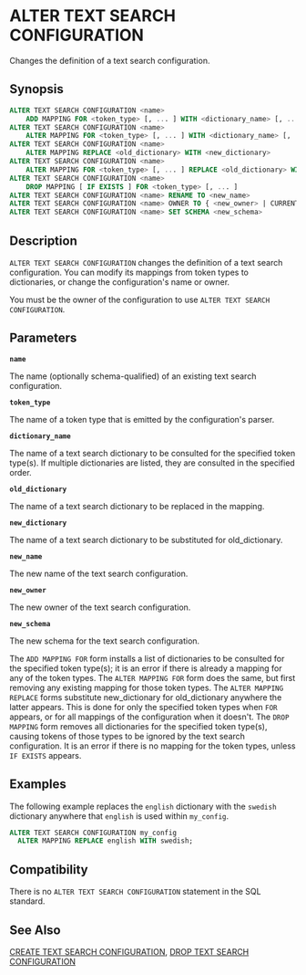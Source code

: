 # ALTER TEXT SEARCH CONFIGURATION

Changes the definition of a text search configuration.

## Synopsis

```sql
ALTER TEXT SEARCH CONFIGURATION <name>
    ADD MAPPING FOR <token_type> [, ... ] WITH <dictionary_name> [, ... ]
ALTER TEXT SEARCH CONFIGURATION <name>
    ALTER MAPPING FOR <token_type> [, ... ] WITH <dictionary_name> [, ... ]
ALTER TEXT SEARCH CONFIGURATION <name>
    ALTER MAPPING REPLACE <old_dictionary> WITH <new_dictionary>
ALTER TEXT SEARCH CONFIGURATION <name>
    ALTER MAPPING FOR <token_type> [, ... ] REPLACE <old_dictionary> WITH <new_dictionary>
ALTER TEXT SEARCH CONFIGURATION <name>
    DROP MAPPING [ IF EXISTS ] FOR <token_type> [, ... ]
ALTER TEXT SEARCH CONFIGURATION <name> RENAME TO <new_name>
ALTER TEXT SEARCH CONFIGURATION <name> OWNER TO { <new_owner> | CURRENT_USER | SESSION_USER }
ALTER TEXT SEARCH CONFIGURATION <name> SET SCHEMA <new_schema>
```

## Description

`ALTER TEXT SEARCH CONFIGURATION` changes the definition of a text search configuration. You can modify its mappings from token types to dictionaries, or change the configuration's name or owner.

You must be the owner of the configuration to use `ALTER TEXT SEARCH CONFIGURATION`.

## Parameters

**`name`**

The name (optionally schema-qualified) of an existing text search configuration.

**`token_type`**

The name of a token type that is emitted by the configuration's parser.

**`dictionary_name`**

The name of a text search dictionary to be consulted for the specified token type(s). If multiple dictionaries are listed, they are consulted in the specified order.

**`old_dictionary`**

The name of a text search dictionary to be replaced in the mapping.

**`new_dictionary`**

The name of a text search dictionary to be substituted for old_dictionary.

**`new_name`**

The new name of the text search configuration.

**`new_owner`**

The new owner of the text search configuration.

**`new_schema`**

The new schema for the text search configuration.

The `ADD MAPPING FOR` form installs a list of dictionaries to be consulted for the specified token type(s); it is an error if there is already a mapping for any of the token types. The `ALTER MAPPING FOR` form does the same, but first removing any existing mapping for those token types. The `ALTER MAPPING REPLACE` forms substitute new_dictionary for old_dictionary anywhere the latter appears. This is done for only the specified token types when `FOR` appears, or for all mappings of the configuration when it doesn't. The `DROP MAPPING` form removes all dictionaries for the specified token type(s), causing tokens of those types to be ignored by the text search configuration. It is an error if there is no mapping for the token types, unless `IF EXISTS` appears.

## Examples

The following example replaces the `english` dictionary with the `swedish` dictionary anywhere that `english` is used within `my_config`.

```sql
ALTER TEXT SEARCH CONFIGURATION my_config
  ALTER MAPPING REPLACE english WITH swedish;
```

## Compatibility

There is no `ALTER TEXT SEARCH CONFIGURATION` statement in the SQL standard.

## See Also

[CREATE TEXT SEARCH CONFIGURATION](/docs/sql-statements/sql-stmt-create-text-search-configuration.md), [DROP TEXT SEARCH CONFIGURATION](/docs/sql-statements/sql-stmt-drop-text-search-configuration.md)



